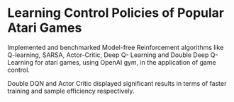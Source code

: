 # Learning Control Policies of Popular Atari Games

Implemented and benchmarked Model-free Reinforcement algorithms like Q-learning, SARSA, Actor-Critic, Deep Q- Learning and Double Deep Q-Learning for atari games, using OpenAI gym, in the application of game control.


Double DQN and Actor Critic displayed significant results in terms of faster training and sample efficiency respectively.
